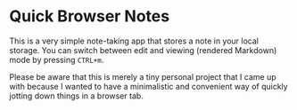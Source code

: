 # Quick Browser Notes

This is a very simple note-taking app that stores a note in your local storage. You can switch between edit and viewing (rendered Markdown) mode by pressing `CTRL+m`.

Please be aware that this is merely a tiny personal project that I came up with because I wanted to have a minimalistic and convenient way of quickly jotting down things in a browser tab.